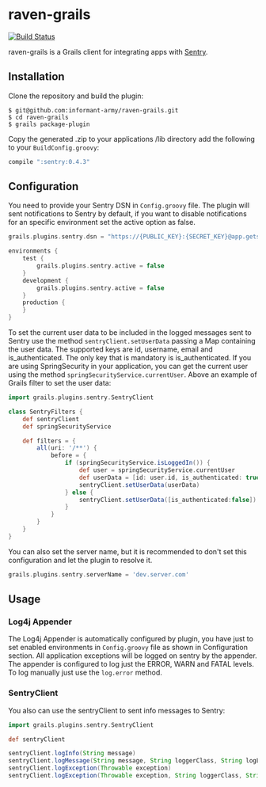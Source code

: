 # raven-grails

[![Build Status](https://secure.travis-ci.org/informant-army/raven-grails.png?branch=master)](https://travis-ci.org/informant-army/raven-grails)

raven-grails is a Grails client for integrating apps with [Sentry](http://www.getsentry.com).

## Installation

Clone the repository and build the plugin:

    $ git@github.com:informant-army/raven-grails.git
    $ cd raven-grails
    $ grails package-plugin

Copy the generated .zip to your applications /lib directory add the following to your `BuildConfig.groovy`:

```groovy
compile ":sentry:0.4.3"
```

## Configuration

You need to provide your Sentry DSN in `Config.groovy` file. The plugin will sent notifications to Sentry by default, if you want to disable notifications for an specific environment set the active option as false.

```groovy
grails.plugins.sentry.dsn = "https://{PUBLIC_KEY}:{SECRET_KEY}@app.getsentry.com/{PATH}{PROJECT_ID}"

environments {
    test {
        grails.plugins.sentry.active = false
    }
    development {
        grails.plugins.sentry.active = false
    }
    production {
    }
}
```

To set the current user data to be included in the logged messages sent to Sentry use the method `sentryClient.setUserData` passing a Map containing the user data. The supported keys are id, username, email and is\_authenticated. The only key that is mandatory is is\_authenticated. If you are using SpringSecurity in your application, you can get the current user using the method `springSecurityService.currentUser`. Above an example of Grails filter to set the user data:

```groovy
import grails.plugins.sentry.SentryClient

class SentryFilters {
    def sentryClient
    def springSecurityService

    def filters = {
        all(uri: '/**') {
            before = {
                if (springSecurityService.isLoggedIn()) {
                    def user = springSecurityService.currentUser
                    def userData = [id: user.id, is_authenticated: true, email: user.email, username: user.username]
                    sentryClient.setUserData(userData)
                } else {
                    sentryClient.setUserData([is_authenticated:false])
                }
            }
        }
    }
}
```

You can also set the server name, but it is recommended to don't set this configuration and let the plugin to resolve it.

```groovy
grails.plugins.sentry.serverName = 'dev.server.com'
```

## Usage

### Log4j Appender

The Log4j Appender is automatically configured by plugin, you have just to set enabled environments in `Config.groovy` file as shown in Configuration section. All application exceptions will be logged on sentry by the appender. The appender is configured to log just the ERROR, WARN and FATAL levels. To log manually just use the `log.error` method.

### SentryClient

You also can use the sentryClient to sent info messages to Sentry:

```groovy
import grails.plugins.sentry.SentryClient

def sentryClient

sentryClient.logInfo(String message)
sentryClient.logMessage(String message, String loggerClass, String logLevel)
sentryClient.logException(Throwable exception)
sentryClient.logException(Throwable exception, String loggerClass, String logLevel, HttpServletRequest request)
```
